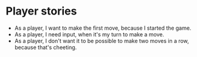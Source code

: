 

# Player stories

* As a player, I want to make the first move, because I started the game.
* As a player, I need input, when it's my turn to make a move.
* As a player, I don't want it to be possible to make two moves in a row, because that's cheeting.






